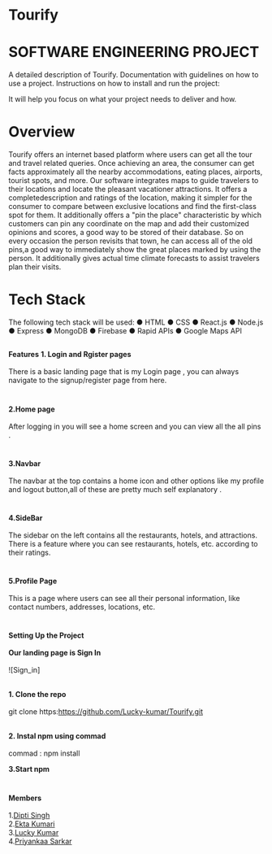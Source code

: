 # Tourify
# SOFTWARE ENGINEERING PROJECT
A detailed description of Tourify.
Documentation with guidelines on how to use a project. 
Instructions on how to install and run the project:

It will help you focus on what your project needs to deliver and how.

# Overview
Tourify offers an internet based platform where users can get all the tour and travel related queries. Once achieving an area, the consumer can get facts approximately all the nearby accommodations, eating places, airports, tourist spots, and more. Our software integrates maps to guide travelers to their locations and locate the pleasant vacationer attractions. It offers a completedescription and ratings of the location, making it simpler for the consumer to compare between exclusive locations and find the first-class spot for them. It additionally offers a "pin the place" characteristic by which customers can pin any coordinate on the map and add their customized opinions and scores, a good way to be stored of their database. So on every occasion the person revisits that town, he can access all of the old pins,a good way to immediately show the great places marked by using the person. It additionally gives actual time climate forecasts to assist travelers plan their visits.


# Tech Stack 
The following tech stack will be used:
● HTML
● CSS
● React.js
● Node.js
● Express
● MongoDB
● Firebase
● Rapid APIs
● Google Maps API

##
**Features** 
**1. Login and Rgister pages**<br><br>
There is a basic landing page that is my Login page , you can always navigate to the signup/register page from here.<br>
#
**2.Home page** <br><br>
After logging in you will see a home screen and you can view all the all pins .<br>
#
**3.Navbar** <br><br>
The navbar at the top contains a home icon and other options like  my profile and logout button,all of these are pretty much self explanatory .<br>
#
**4.SideBar** <br><br>
The sidebar on the left contains all the restaurants, hotels, and attractions. There is a feature where you can see restaurants, hotels, etc. according to their ratings.
#
**5.Profile Page** <br><br>
This is a page where users can see all their personal information, like contact numbers, addresses, locations, etc.


#
**Setting Up the Project**<br><br>
     **Our landing page is Sign In** <br> <br>
     ![Sign_in]<br><br>
     
**1. Clone the repo**<br><br>
git clone https:https://github.com/Lucky-kumar/Tourify.git <br><br>

**2. Instal npm using commad**<br><br>
commad : npm install <br>

**3.Start npm**<br>

#
**Members**<br><br>
1.[Dipti Singh](2020IMT-029)<br>
2.[Ekta Kumari](2020IMT-032)<br>
3.[Lucky Kumar](2020IMT-051)<br>
4.[Priyankaa Sarkar](2020IMT-075)<br>



